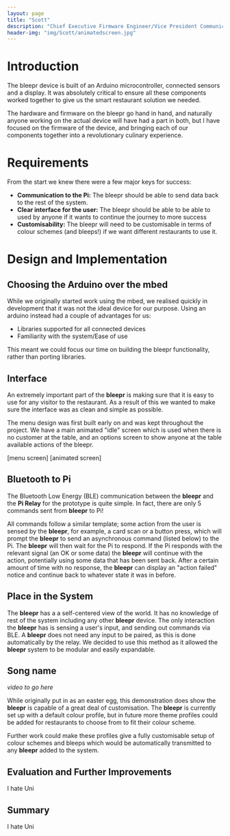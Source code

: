 ```yaml
---
layout: page
title: "Scott"
description: "Chief Executive Firmware Engineer/Vice President Communications"
header-img: "img/Scott/animatedscreen.jpg"
---
```




# Introduction
The bleepr device is built of an Arduino microcontroller,
connected sensors and a display. It was absolutely critical to
ensure all these components worked together to give us the smart
restaurant solution we needed.

The hardware and firmware on the bleepr go hand in hand, and
naturally anyone working on the actual device will have had a
part in both, but I have focused on the firmware of the device,
and bringing each of our components together into a revolutionary
culinary experience.

# Requirements
From the start we knew there were a few major keys for success:

* **Communication to the Pi:** The bleepr should be able to send
data back to the rest of the system.
* **Clear interface for the user:** The bleepr should be able to
be able to used by anyone if it wants to continue the journey to
more success
* **Customisability:** The bleepr will need to be customisable
in terms of colour schemes (and bleeps!) if we want different
restaurants to use it.

# Design and Implementation

## Choosing the Arduino over the mbed
While we originally started work using the mbed, we realised
quickly in development that it was not the ideal device for
our purpose. Using an arduino instead had a couple of
advantages for us:

* Libraries supported for all connected devices
* Familiarity with the system/Ease of use

This meant we could focus our time on building the bleepr
functionality, rather than porting libraries.

## Interface
An extremely important part of the **bleepr** is making sure that it is easy to use for
any visitor to the restaurant. As a result of this we wanted to make sure the
interface was as clean and simple as possible.

The menu design was first built early on and was kept throughout the project. We
have a main animated "idle" screen which is used when there is no customer at the table,
and an options screen to show anyone at the table available
actions of the bleepr.

[menu screen]
[animated screen]

## Bluetooth to Pi
The Bluetooth Low Energy (BLE) communication between the **bleepr** and the **Pi
Relay** for the prototype is quite simple. In fact, there are only 5 commands
sent from **bleepr** to Pi!

All commands follow a similar template; some action from the user is
sensed by the **bleepr**, for example, a card scan or a button press, which will
prompt the **bleepr**
to send an asynchronous command (listed below) to the Pi. The **bleepr** will then
wait for the Pi to respond. If the Pi responds with the relevant signal (an OK
or some data) the **bleepr** will continue with the action, potentially using some
data that has been sent back. After a certain amount of time with no response,
the **bleepr** can display an "action failed" notice and continue back to whatever
state it was in before.

## Place in the System
The **bleepr** has a a self-centered view of the world. It has no knowledge of
rest of the system including any other **bleepr** device. The only interaction
the **bleepr** has is sensing a user's input, and sending out commands via BLE.
A **bleepr** does not need any input to be paired, as this is done automatically
by the relay. We decided to use this method as it allowed the **bleepr** system
to be modular and easily expandable.


## Song name

*video to go here*

While originally put in as an easter egg, this demonstration does show the
**bleepr** is capable of a great deal of customisation. The **bleepr** is
currently set up with a default colour profile, but in future more theme
profiles could be added for restaurants to choose from to fit their colour
scheme.

Further work could make these profiles give a fully customisable setup of colour
schemes and bleeps which would be automatically transmitted to any **bleepr**
added to the system.



## Evaluation and Further Improvements
I hate Uni

## Summary
I hate Uni
